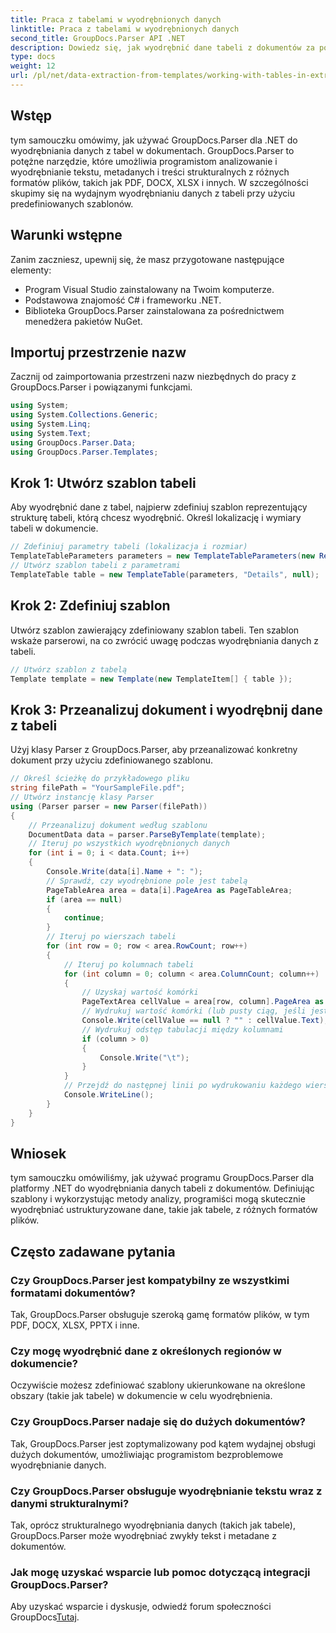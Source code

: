 ```yaml
---
title: Praca z tabelami w wyodrębnionych danych
linktitle: Praca z tabelami w wyodrębnionych danych
second_title: GroupDocs.Parser API .NET
description: Dowiedz się, jak wyodrębnić dane tabeli z dokumentów za pomocą GroupDocs.Parser dla .NET. Efektywnie analizuj treści strukturalne za pomocą predefiniowanych szablonów.
type: docs
weight: 12
url: /pl/net/data-extraction-from-templates/working-with-tables-in-extracted-data/
---
```

## Wstęp
tym samouczku omówimy, jak używać GroupDocs.Parser dla .NET do wyodrębniania danych z tabel w dokumentach. GroupDocs.Parser to potężne narzędzie, które umożliwia programistom analizowanie i wyodrębnianie tekstu, metadanych i treści strukturalnych z różnych formatów plików, takich jak PDF, DOCX, XLSX i innych. W szczególności skupimy się na wydajnym wyodrębnianiu danych z tabeli przy użyciu predefiniowanych szablonów.
## Warunki wstępne
Zanim zaczniesz, upewnij się, że masz przygotowane następujące elementy:
- Program Visual Studio zainstalowany na Twoim komputerze.
- Podstawowa znajomość C# i frameworku .NET.
- Biblioteka GroupDocs.Parser zainstalowana za pośrednictwem menedżera pakietów NuGet.

## Importuj przestrzenie nazw
Zacznij od zaimportowania przestrzeni nazw niezbędnych do pracy z GroupDocs.Parser i powiązanymi funkcjami.
```csharp
using System;
using System.Collections.Generic;
using System.Linq;
using System.Text;
using GroupDocs.Parser.Data;
using GroupDocs.Parser.Templates;
```
## Krok 1: Utwórz szablon tabeli
Aby wyodrębnić dane z tabel, najpierw zdefiniuj szablon reprezentujący strukturę tabeli, którą chcesz wyodrębnić. Określ lokalizację i wymiary tabeli w dokumencie.
```csharp
// Zdefiniuj parametry tabeli (lokalizacja i rozmiar)
TemplateTableParameters parameters = new TemplateTableParameters(new Rectangle(new Point(35, 320), new Size(530, 55)), null);
// Utwórz szablon tabeli z parametrami
TemplateTable table = new TemplateTable(parameters, "Details", null);
```
## Krok 2: Zdefiniuj szablon
Utwórz szablon zawierający zdefiniowany szablon tabeli. Ten szablon wskaże parserowi, na co zwrócić uwagę podczas wyodrębniania danych z tabeli.
```csharp
// Utwórz szablon z tabelą
Template template = new Template(new TemplateItem[] { table });
```
## Krok 3: Przeanalizuj dokument i wyodrębnij dane z tabeli
Użyj klasy Parser z GroupDocs.Parser, aby przeanalizować konkretny dokument przy użyciu zdefiniowanego szablonu.
```csharp
// Określ ścieżkę do przykładowego pliku
string filePath = "YourSampleFile.pdf";
// Utwórz instancję klasy Parser
using (Parser parser = new Parser(filePath))
{
    // Przeanalizuj dokument według szablonu
    DocumentData data = parser.ParseByTemplate(template);
    // Iteruj po wszystkich wyodrębnionych danych
    for (int i = 0; i < data.Count; i++)
    {
        Console.Write(data[i].Name + ": ");
        // Sprawdź, czy wyodrębnione pole jest tabelą
        PageTableArea area = data[i].PageArea as PageTableArea;
        if (area == null)
        {
            continue;
        }
        // Iteruj po wierszach tabeli
        for (int row = 0; row < area.RowCount; row++)
        {
            // Iteruj po kolumnach tabeli
            for (int column = 0; column < area.ColumnCount; column++)
            {
                // Uzyskaj wartość komórki
                PageTextArea cellValue = area[row, column].PageArea as PageTextArea;
                // Wydrukuj wartość komórki (lub pusty ciąg, jeśli jest pusty)
                Console.Write(cellValue == null ? "" : cellValue.Text);
                // Wydrukuj odstęp tabulacji między kolumnami
                if (column > 0)
                {
                    Console.Write("\t");
                }
            }
            // Przejdź do następnej linii po wydrukowaniu każdego wiersza
            Console.WriteLine();
        }
    }
}
```

## Wniosek
tym samouczku omówiliśmy, jak używać programu GroupDocs.Parser dla platformy .NET do wyodrębniania danych tabeli z dokumentów. Definiując szablony i wykorzystując metody analizy, programiści mogą skutecznie wyodrębniać ustrukturyzowane dane, takie jak tabele, z różnych formatów plików.

## Często zadawane pytania
### Czy GroupDocs.Parser jest kompatybilny ze wszystkimi formatami dokumentów?
Tak, GroupDocs.Parser obsługuje szeroką gamę formatów plików, w tym PDF, DOCX, XLSX, PPTX i inne.
### Czy mogę wyodrębnić dane z określonych regionów w dokumencie?
Oczywiście możesz zdefiniować szablony ukierunkowane na określone obszary (takie jak tabele) w dokumencie w celu wyodrębnienia.
### Czy GroupDocs.Parser nadaje się do dużych dokumentów?
Tak, GroupDocs.Parser jest zoptymalizowany pod kątem wydajnej obsługi dużych dokumentów, umożliwiając programistom bezproblemowe wyodrębnianie danych.
### Czy GroupDocs.Parser obsługuje wyodrębnianie tekstu wraz z danymi strukturalnymi?
Tak, oprócz strukturalnego wyodrębniania danych (takich jak tabele), GroupDocs.Parser może wyodrębniać zwykły tekst i metadane z dokumentów.
### Jak mogę uzyskać wsparcie lub pomoc dotyczącą integracji GroupDocs.Parser?
 Aby uzyskać wsparcie i dyskusje, odwiedź forum społeczności GroupDocs[Tutaj](https://forum.groupdocs.com/c/parser/17).